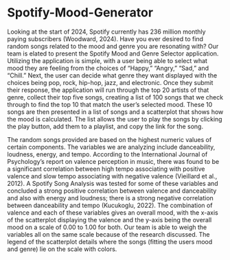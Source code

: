 # Spotify-Mood-Generator

Looking at the start of 2024, Spotify currently has 236 million monthly paying subscribers (Woodward, 2024). Have you ever desired to find random songs related to the mood and genre you are resonating with? Our team is elated to present the Spotify Mood and Genre Selector application. Utilizing the application is simple, with a user being able to select what mood they are feeling from the choices of “Happy,” “Angry,” “Sad,” and “Chill.” Next, the user can decide what genre they want displayed with the choices being pop, rock, hip-hop, jazz, and electronic. Once they submit their response, the application will run through the top 20 artists of that genre, collect their top five songs, creating a list of 100 songs that we check through to find the top 10 that match the user’s selected mood. These 10 songs are then presented in a list of songs and a scatterplot that shows how the mood is calculated. The list allows the user to play the songs by clicking the play button, add them to a playlist, and copy the link for the song.

The random songs provided are based on the highest numeric values of certain components. The variables we are analyzing include danceability, loudness, energy, and tempo. According to the International Journal of Psychology’s report on valence perception in music, there was found to be a significant correlation between high tempo associating with positive valence and slow tempo associating with negative valence (Vieillard et al., 2012). A Spotify Song Analysis was tested for some of these variables and concluded a strong positive correlation between valence and danceability and also with energy and loudness; there is a strong negative correlation between danceability and tempo (Kucukoglu, 2022). The combination of valence and each of these variables gives an overall mood, with the x-axis of the scatterplot displaying the valence and the y-axis being the overall mood on a scale of 0.00 to 1.00 for both. Our team is able to weigh the variables all on the same scale because of the research discussed. The legend of the scatterplot details where the songs (fitting the users mood and genre) lie on the scale with colors.
